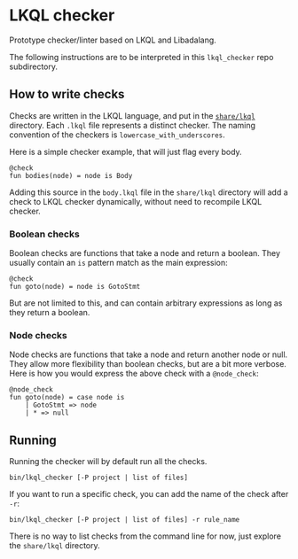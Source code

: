 # LKQL checker

Prototype checker/linter based on LKQL and Libadalang.

The following instructions are to be interpreted in this `lkql_checker`
repo subdirectory.

## How to write checks

Checks are written in the LKQL language, and put in the
[`share/lkql`](share/lkql) directory. Each `.lkql` file represents a distinct
checker. The naming convention of the checkers is
``lowercase_with_underscores``.

Here is a simple checker example, that will just flag every body.

```
@check
fun bodies(node) = node is Body
```

Adding this source in the `body.lkql` file in the `share/lkql` directory will
add a check to LKQL checker dynamically, without need to recompile LKQL
checker.

### Boolean checks

Boolean checks are functions that take a node and return a boolean. They
usually contain an `is` pattern match as the main expression:

```
@check
fun goto(node) = node is GotoStmt
```

But are not limited to this, and can contain arbitrary expressions as long as
they return a boolean.

### Node checks

Node checks are functions that take a node and return another node or null.
They allow more flexibility than boolean checks, but are a bit more verbose.
Here is how you would express the above check with a `@node_check`:

```
@node_check
fun goto(node) = case node is
    | GotoStmt => node
    | * => null
```
## Running

Running the checker will by default run all the checks. 

```
bin/lkql_checker [-P project | list of files]
```

If you want to run a specific check, you can add the name of the check after `-r`:

```
bin/lkql_checker [-P project | list of files] -r rule_name
```

There is no way to list checks from the command line for now, just explore the
`share/lkql` directory.
